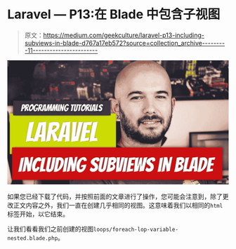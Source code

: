 # Laravel — P13:在 Blade 中包含子视图

> 原文：<https://medium.com/geekculture/laravel-p13-including-subviews-in-blade-d767a17eb572?source=collection_archive---------11----------------------->

![](img/026e36cf3cea73a175059e01c01a6c44.png)

如果您已经下载了代码，并按照前面的文章进行了操作，您可能会注意到，除了更改正文内容之外，我们一直在创建几乎相同的视图。这意味着我们以相同的`html`标签开始，以它结束。

让我们看看我们之前创建的视图`loops/foreach-lop-variable-nested.blade.php`。